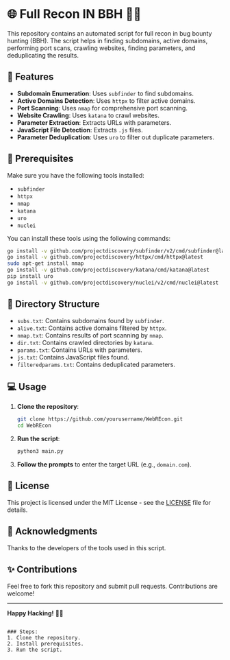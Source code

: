 # 🌐 Full Recon IN BBH 🕵️‍♂️

This repository contains an automated script for full recon in bug bounty hunting (BBH). The script helps in finding subdomains, active domains, performing port scans, crawling websites, finding parameters, and deduplicating the results. 

## 🚀 Features
- **Subdomain Enumeration**: Uses `subfinder` to find subdomains.
- **Active Domains Detection**: Uses `httpx` to filter active domains.
- **Port Scanning**: Uses `nmap` for comprehensive port scanning.
- **Website Crawling**: Uses `katana` to crawl websites.
- **Parameter Extraction**: Extracts URLs with parameters.
- **JavaScript File Detection**: Extracts `.js` files.
- **Parameter Deduplication**: Uses `uro` to filter out duplicate parameters.

## 📜 Prerequisites

Make sure you have the following tools installed:
- `subfinder`
- `httpx`
- `nmap`
- `katana`
- `uro`
- `nuclei`

You can install these tools using the following commands:
```bash
go install -v github.com/projectdiscovery/subfinder/v2/cmd/subfinder@latest
go install -v github.com/projectdiscovery/httpx/cmd/httpx@latest
sudo apt-get install nmap
go install -v github.com/projectdiscovery/katana/cmd/katana@latest
pip install uro
go install -v github.com/projectdiscovery/nuclei/v2/cmd/nuclei@latest
```

## 📂 Directory Structure
- `subs.txt`: Contains subdomains found by `subfinder`.
- `alive.txt`: Contains active domains filtered by `httpx`.
- `nmap.txt`: Contains results of port scanning by `nmap`.
- `dir.txt`: Contains crawled directories by `katana`.
- `params.txt`: Contains URLs with parameters.
- `js.txt`: Contains JavaScript files found.
- `filteredparams.txt`: Contains deduplicated parameters.

## 💻 Usage

1. **Clone the repository**:
    ```bash
    git clone https://github.com/yourusername/WebREcon.git
    cd WebREcon
    ```

2. **Run the script**:
    ```bash
    python3 main.py
    ```

3. **Follow the prompts** to enter the target URL (e.g., `domain.com`).

## 📃 License
This project is licensed under the MIT License - see the [LICENSE](LICENSE) file for details.

## 🙏 Acknowledgments
Thanks to the developers of the tools used in this script.

## ✨ Contributions
Feel free to fork this repository and submit pull requests. Contributions are welcome!

---

**Happy Hacking!** 🐱‍💻
```

### Steps:
1. Clone the repository.
2. Install prerequisites.
3. Run the script.
